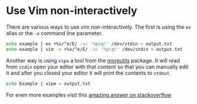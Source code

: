 Use Vim non-interactively
=========================

There are various ways to use vim non-interactively. The first is using the `ex` alias or the
`-e` command line parameter.

```sh
echo example | ex +%s/^e/E/ -sc '%p|q!' /dev/stdin > output.txt
echo example | vim -e +%s/^e/E/ -sc '%p|q!' /dev/stdin > output.txt
```

Another way is using `vipe` a tool from the [moreutils][] package. It will read from `stdin` open
your editor with that content so that you can manually edit it and after you closed your editor it
will print the contents to `stdout`.

```sh
echo Example | vipe > output.txt
```

For even more examples visit this [amazing answer on stackoverflow][soa]

[moreutils]: https://joeyh.name/code/moreutils/
[soa]: https://vi.stackexchange.com/a/789
